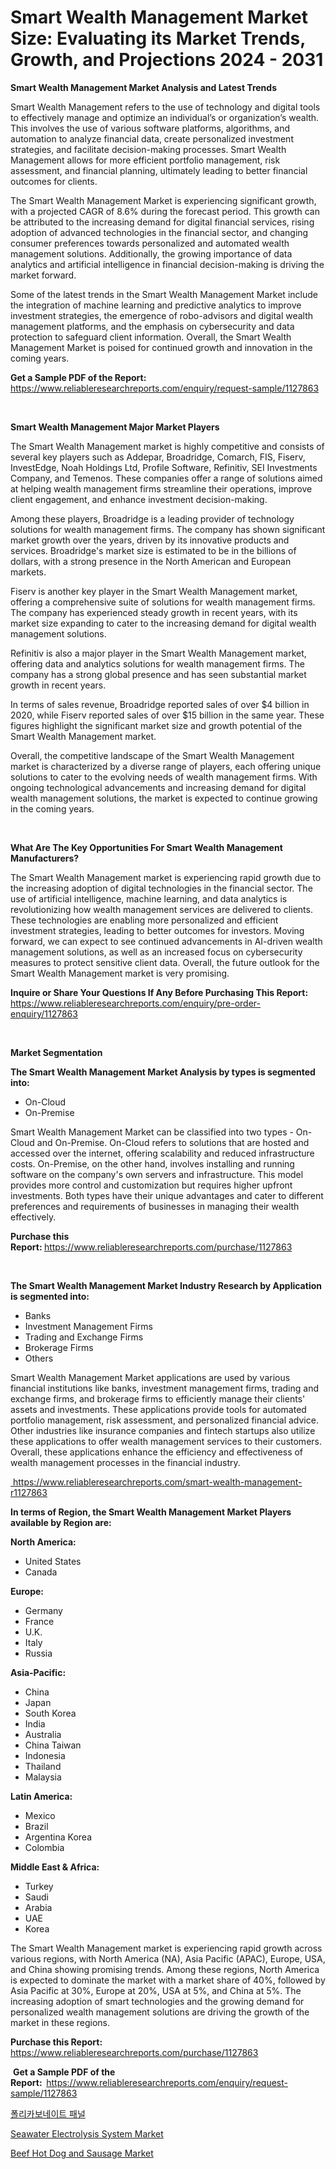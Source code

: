 <p><h1>Smart Wealth Management Market Size: Evaluating its Market Trends, Growth, and Projections 2024 - 2031</h1></p><p><strong>Smart Wealth Management Market Analysis and Latest Trends</strong></p>
<p><p>Smart Wealth Management refers to the use of technology and digital tools to effectively manage and optimize an individual’s or organization’s wealth. This involves the use of various software platforms, algorithms, and automation to analyze financial data, create personalized investment strategies, and facilitate decision-making processes. Smart Wealth Management allows for more efficient portfolio management, risk assessment, and financial planning, ultimately leading to better financial outcomes for clients.</p><p>The Smart Wealth Management Market is experiencing significant growth, with a projected CAGR of 8.6% during the forecast period. This growth can be attributed to the increasing demand for digital financial services, rising adoption of advanced technologies in the financial sector, and changing consumer preferences towards personalized and automated wealth management solutions. Additionally, the growing importance of data analytics and artificial intelligence in financial decision-making is driving the market forward.</p><p>Some of the latest trends in the Smart Wealth Management Market include the integration of machine learning and predictive analytics to improve investment strategies, the emergence of robo-advisors and digital wealth management platforms, and the emphasis on cybersecurity and data protection to safeguard client information. Overall, the Smart Wealth Management Market is poised for continued growth and innovation in the coming years.</p></p>
<p><strong>Get a Sample PDF of the Report:&nbsp;</strong> <a href="https://www.reliableresearchreports.com/enquiry/request-sample/1127863">https://www.reliableresearchreports.com/enquiry/request-sample/1127863</a></p>
<p>&nbsp;</p>
<p><strong>Smart Wealth Management Major Market Players</strong></p>
<p><p>The Smart Wealth Management market is highly competitive and consists of several key players such as Addepar, Broadridge, Comarch, FIS, Fiserv, InvestEdge, Noah Holdings Ltd, Profile Software, Refinitiv, SEI Investments Company, and Temenos. These companies offer a range of solutions aimed at helping wealth management firms streamline their operations, improve client engagement, and enhance investment decision-making.</p><p>Among these players, Broadridge is a leading provider of technology solutions for wealth management firms. The company has shown significant market growth over the years, driven by its innovative products and services. Broadridge's market size is estimated to be in the billions of dollars, with a strong presence in the North American and European markets.</p><p>Fiserv is another key player in the Smart Wealth Management market, offering a comprehensive suite of solutions for wealth management firms. The company has experienced steady growth in recent years, with its market size expanding to cater to the increasing demand for digital wealth management solutions.</p><p>Refinitiv is also a major player in the Smart Wealth Management market, offering data and analytics solutions for wealth management firms. The company has a strong global presence and has seen substantial market growth in recent years.</p><p>In terms of sales revenue, Broadridge reported sales of over $4 billion in 2020, while Fiserv reported sales of over $15 billion in the same year. These figures highlight the significant market size and growth potential of the Smart Wealth Management market.</p><p>Overall, the competitive landscape of the Smart Wealth Management market is characterized by a diverse range of players, each offering unique solutions to cater to the evolving needs of wealth management firms. With ongoing technological advancements and increasing demand for digital wealth management solutions, the market is expected to continue growing in the coming years.</p></p>
<p>&nbsp;</p>
<p><strong>What Are The Key Opportunities For Smart Wealth Management Manufacturers?</strong></p>
<p><p>The Smart Wealth Management market is experiencing rapid growth due to the increasing adoption of digital technologies in the financial sector. The use of artificial intelligence, machine learning, and data analytics is revolutionizing how wealth management services are delivered to clients. These technologies are enabling more personalized and efficient investment strategies, leading to better outcomes for investors. Moving forward, we can expect to see continued advancements in AI-driven wealth management solutions, as well as an increased focus on cybersecurity measures to protect sensitive client data. Overall, the future outlook for the Smart Wealth Management market is very promising.</p></p>
<p><strong>Inquire or Share Your Questions If Any Before Purchasing This Report:</strong> <a href="https://www.reliableresearchreports.com/enquiry/pre-order-enquiry/1127863">https://www.reliableresearchreports.com/enquiry/pre-order-enquiry/1127863</a></p>
<p>&nbsp;</p>
<p><strong>Market Segmentation</strong></p>
<p><strong>The Smart Wealth Management Market Analysis by types is segmented into:</strong></p>
<p><ul><li>On-Cloud</li><li>On-Premise</li></ul></p>
<p><p>Smart Wealth Management Market can be classified into two types - On-Cloud and On-Premise. On-Cloud refers to solutions that are hosted and accessed over the internet, offering scalability and reduced infrastructure costs. On-Premise, on the other hand, involves installing and running software on the company's own servers and infrastructure. This model provides more control and customization but requires higher upfront investments. Both types have their unique advantages and cater to different preferences and requirements of businesses in managing their wealth effectively.</p></p>
<p><strong>Purchase this Report:&nbsp;</strong><a href="https://www.reliableresearchreports.com/purchase/1127863">https://www.reliableresearchreports.com/purchase/1127863</a></p>
<p>&nbsp;</p>
<p><strong>The Smart Wealth Management Market Industry Research by Application is segmented into:</strong></p>
<p><ul><li>Banks</li><li>Investment Management Firms</li><li>Trading and Exchange Firms</li><li>Brokerage Firms</li><li>Others</li></ul></p>
<p><p>Smart Wealth Management Market applications are used by various financial institutions like banks, investment management firms, trading and exchange firms, and brokerage firms to efficiently manage their clients' assets and investments. These applications provide tools for automated portfolio management, risk assessment, and personalized financial advice. Other industries like insurance companies and fintech startups also utilize these applications to offer wealth management services to their customers. Overall, these applications enhance the efficiency and effectiveness of wealth management processes in the financial industry.</p></p>
<p><a href="https://www.reliableresearchreports.com/smart-wealth-management-r1127863">&nbsp;https://www.reliableresearchreports.com/smart-wealth-management-r1127863</a></p>
<p><strong>In terms of Region, the Smart Wealth Management Market Players available by Region are:</strong></p>
<p>
    <p> <strong> North America: </strong>
        <ul>
            <li>United States</li>
            <li>Canada</li>
        </ul>
        </p> 
    <p> <strong> Europe: </strong>
        <ul>
            <li>Germany</li>
            <li>France</li>
            <li>U.K.</li>
            <li>Italy</li>
            <li>Russia</li>
        </ul>
        </p> 
    <p> <strong> Asia-Pacific: </strong>
        <ul>
            <li>China</li>
            <li>Japan</li>
            <li>South Korea</li>
            <li>India</li>
            <li>Australia</li>
            <li>China Taiwan</li>
            <li>Indonesia</li>
            <li>Thailand</li>
            <li>Malaysia</li>
        </ul>
        </p> 
    <p> <strong> Latin America: </strong>
        <ul>
            <li>Mexico</li>
            <li>Brazil</li>
            <li>Argentina Korea</li>
            <li>Colombia</li>
        </ul>
        </p> 
    <p> <strong> Middle East & Africa: </strong>
        <ul>
            <li>Turkey</li>
            <li>Saudi</li>
            <li>Arabia</li>
            <li>UAE</li>
            <li>Korea</li>
        </ul>
    </p>
    </p>
<p><p>The Smart Wealth Management market is experiencing rapid growth across various regions, with North America (NA), Asia Pacific (APAC), Europe, USA, and China showing promising trends. Among these regions, North America is expected to dominate the market with a market share of 40%, followed by Asia Pacific at 30%, Europe at 20%, USA at 5%, and China at 5%. The increasing adoption of smart technologies and the growing demand for personalized wealth management solutions are driving the growth of the market in these regions.</p></p>
<p><strong>Purchase this Report: </strong><a href="https://www.reliableresearchreports.com/purchase/1127863">https://www.reliableresearchreports.com/purchase/1127863</a></p>
<p>&nbsp;<strong>Get a Sample PDF of the Report:&nbsp;&nbsp;</strong><a href="https://www.reliableresearchreports.com/enquiry/request-sample/1127863">https://www.reliableresearchreports.com/enquiry/request-sample/1127863</a></p>
<p><strong></strong></p>
<p><p><a href="https://github.com/RonSpencer61/Market-Research-Report-List-1/blob/main/445829051890.md">폴리카보네이트 패널</a></p><p><a href="https://www.linkedin.com/pulse/seawater-electrolysis-system-market-trends-forecast-competitive-7rrsf">Seawater Electrolysis System Market</a></p><p><a href="https://www.linkedin.com/pulse/beef-hot-dog-sausagenbspmarket-focuses-market-share-size-projected-wavxc">Beef Hot Dog and Sausage Market</a></p></p>